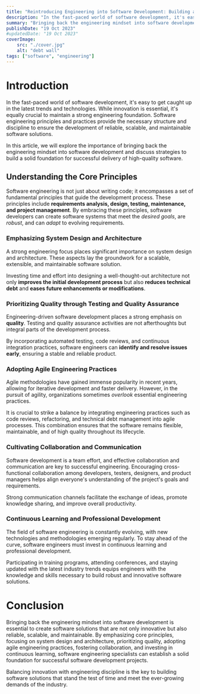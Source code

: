 ```yaml
---
title: "Reintroducing Engineering into Software Development: Building a Solid Foundation"
description: "In the fast-paced world of software development, it's easy to get caught up in the latest trends and technologies."
summary: "Bringing back the engineering mindset into software development is essential to create software solutions that are not only innovative but also reliable, scalable, and maintainable. Balancing innovation with engineering discipline is the key to building software solutions that stand the test of time and meet the ever-growing demands of the industry."
publishDate: "19 Oct 2023"
#updatedDate: "19 Oct 2023"
coverImage:
    src: "./cover.jpg"
    alt: "debt wall"
tags: ["software", "engineering"]
---
```

# Introduction

In the fast-paced world of software development, it's easy to get caught up in the latest trends and technologies.
While innovation is essential, it's equally crucial to maintain a strong engineering foundation.
Software engineering principles and practices provide the necessary structure and discipline to ensure the development of reliable, scalable, and maintainable software solutions.

In this article, we will explore the importance of bringing back the engineering mindset into software development and discuss strategies to build a solid foundation for successful delivery of high-quality software.

## Understanding the Core Principles
Software engineering is not just about writing code; it encompasses a set of fundamental principles that guide the development process.
These principles include **requirements analysis, design, testing, maintenance, and project management**.
By embracing these principles, software developers can create software systems that meet the _desired goals_, are _robust_, and can _adapt_ to evolving requirements.

### Emphasizing System Design and Architecture
A strong engineering focus places significant importance on system design and architecture.
These aspects lay the groundwork for a scalable, extensible, and maintainable software solution.

Investing time and effort into designing a well-thought-out architecture not only **improves the initial development process** but also **reduces technical debt** and **eases future enhancements or modifications**.

### Prioritizing Quality through Testing and Quality Assurance
Engineering-driven software development places a strong emphasis on **quality**.
Testing and quality assurance activities are not afterthoughts but integral parts of the development process.

By incorporating automated testing, code reviews, and continuous integration practices, software engineers can **identify and resolve issues early**, ensuring a stable and reliable product.

### Adopting Agile Engineering Practices
Agile methodologies have gained immense popularity in recent years, allowing for iterative development and faster delivery.
However, in the pursuit of agility, organizations sometimes _overlook_ essential engineering practices.

It is crucial to strike a balance by integrating engineering practices such as code reviews, refactoring, and technical debt management into agile processes.
This combination ensures that the software remains flexible, maintainable, and of high quality throughout its lifecycle.

### Cultivating Collaboration and Communication
Software development is a team effort, and effective collaboration and communication are key to successful engineering.
Encouraging cross-functional collaboration among developers, testers, designers, and product managers helps align everyone's understanding of the project's goals and requirements.

Strong communication channels facilitate the exchange of ideas, promote knowledge sharing, and improve overall productivity.

### Continuous Learning and Professional Development
The field of software engineering is constantly evolving, with new technologies and methodologies emerging regularly.
To stay ahead of the curve, software engineers must invest in continuous learning and professional development.

Participating in training programs, attending conferences, and staying updated with the latest industry trends equips engineers with the knowledge and skills necessary to build robust and innovative software solutions.

# Conclusion
Bringing back the engineering mindset into software development is essential to create software solutions that are not only innovative but also reliable, scalable, and maintainable.
By emphasizing core principles, focusing on system design and architecture, prioritizing quality, adopting agile engineering practices, fostering collaboration, and investing in continuous learning, software engineering specialists can establish a solid foundation for successful software development projects.

Balancing innovation with engineering discipline is the key to building software solutions that stand the test of time and meet the ever-growing demands of the industry.
